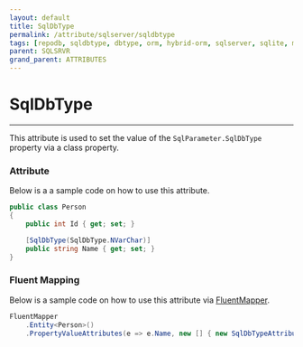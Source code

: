 ```yaml
---
layout: default
title: SqlDbType
permalink: /attribute/sqlserver/sqldbtype
tags: [repodb, sqldbtype, dbtype, orm, hybrid-orm, sqlserver, sqlite, mysql, postgresql]
parent: SQLSRVR
grand_parent: ATTRIBUTES
---
```


# SqlDbType

---

This attribute is used to set the value of the `SqlParameter.SqlDbType` property via a class property.

### Attribute

Below is a a sample code on how to use this attribute.

```csharp
public class Person
{
    public int Id { get; set; }

    [SqlDbType(SqlDbType.NVarChar)]
    public string Name { get; set; }
}
```

### Fluent Mapping

Below is a sample code on how to use this attribute via [FluentMapper](/mapper/fluentmapper).

```csharp
FluentMapper
    .Entity<Person>()
    .PropertyValueAttributes(e => e.Name, new [] { new SqlDbTypeAttribute(SqlDbType.NVarChar) })
```